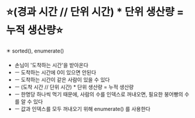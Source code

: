 # ⭐(경과 시간 // 단위 시간) * 단위 생산량 = 누적 생산량⭐

✴️ sorted(), enumerate()

- 손님이 '도착하는 시간'을 받아온다
- ㅡ 도착하는 시간에 0이 있으면 안된다
- ㅡ 도착하는 시간이 같은 사람이 있을 수 있다
- ㅡ (도착 시간 // 단위 시간) * 단위 생산량 = 누적 생산량
- ㅡ 한명당 하나씩 먹기 때문에, 사람의 수를 인덱스로 꺼내오면, 필요한 붕어빵의 수를 알 수 있다
- ㅡ 값과 인덱스를 모두 꺼내오기 위해 enumerate() 를 사용한다